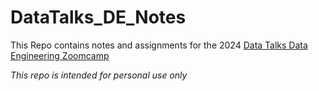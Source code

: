 # DataTalks_DE_Notes
This Repo contains notes and assignments for the 2024 [Data Talks Data Engineering Zoomcamp](https://github.com/DataTalksClub/data-engineering-zoomcamp/tree/main)

*This repo is intended for personal use only*


